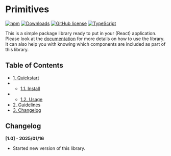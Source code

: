 # Primitives
[![npm](https://img.shields.io/npm/v/@yijio/primitives)](https://www.npmjs.com/package/@yijio/primitives)
[![Downloads](https://img.shields.io/npm/dt/@yijio/primitives)](https://www.npmjs.com/package/@yijio/primitives)
[![GitHub license](https://img.shields.io/github/license/YiJio/primitives)](https://github.com/yijio/primitives/blob/main/LICENSE)
[![TypeScript](https://img.shields.io/badge/language-TypeScript-blue.svg)](https://www.typescriptlang.org/)

This is a simple package library ready to put in your (React) application. Please look at the <a href="primitives.yijione.com">documentation</a> for more details on how to use the library. It can also help you with knowing which components are included as part of this library.

## Table of Contents
* [1. Quickstart](#quickstart)
* * [1.1. Install](#install)
* * [1.2. Usage](#usage)
* [2. Guidelines](#guidelines)
* [3. Changelog](#changelog)

## Changelog
**[1.0] - 2025/01/16**
* Started new version of this library.